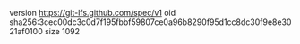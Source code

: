 version https://git-lfs.github.com/spec/v1
oid sha256:3cec00dc3c0d7f195fbbf59807ce0a96b8290f95d1cc8dc30f9e8e3021af0100
size 1092
